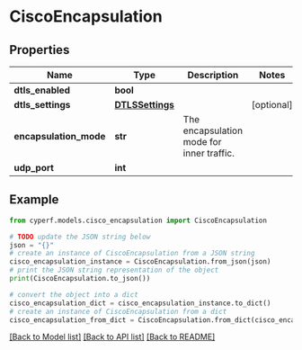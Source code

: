 # CiscoEncapsulation


## Properties

Name | Type | Description | Notes
------------ | ------------- | ------------- | -------------
**dtls_enabled** | **bool** |  | 
**dtls_settings** | [**DTLSSettings**](DTLSSettings.md) |  | [optional] 
**encapsulation_mode** | **str** | The encapsulation mode for inner traffic. | 
**udp_port** | **int** |  | 

## Example

```python
from cyperf.models.cisco_encapsulation import CiscoEncapsulation

# TODO update the JSON string below
json = "{}"
# create an instance of CiscoEncapsulation from a JSON string
cisco_encapsulation_instance = CiscoEncapsulation.from_json(json)
# print the JSON string representation of the object
print(CiscoEncapsulation.to_json())

# convert the object into a dict
cisco_encapsulation_dict = cisco_encapsulation_instance.to_dict()
# create an instance of CiscoEncapsulation from a dict
cisco_encapsulation_from_dict = CiscoEncapsulation.from_dict(cisco_encapsulation_dict)
```
[[Back to Model list]](../README.md#documentation-for-models) [[Back to API list]](../README.md#documentation-for-api-endpoints) [[Back to README]](../README.md)


